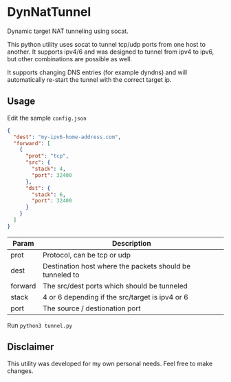 # DynNatTunnel
Dynamic target NAT tunneling using socat.

This python utility uses socat to tunnel tcp/udp ports from one host to another.
It supports ipv4/6 and was designed to tunnel from ipv4 to ipv6, but other combinations are possible as well.

It supports changing DNS entries (for example dyndns) and will automatically re-start the tunnel with the correct target ip.


## Usage
Edit the sample `config.json`

```json
{
  "dest": "my-ipv6-home-address.com",
  "forward": [
	{
	  "prot": "tcp",
	  "src": {
		"stack": 4,
		"port": 32400
	  },
	  "dst": {
		"stack": 6,
		"port": 32400
	  }
	}
  ]
}
```

| Param | Description |
| --- | --- |
| prot | Protocol, can be tcp or udp |
| dest | Destination host where the packets should be tunneled to |
| forward | The src/dest ports which should be tunneled |
| stack | 4 or 6 depending if the src/target is ipv4 or 6 |
| port | The source / destionation port |


Run 
`python3 tunnel.py`


## Disclaimer
This utility was developed for my own personal needs. Feel free to make changes.
